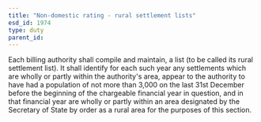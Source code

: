 ```yaml
---
title: "Non-domestic rating - rural settlement lists"
esd_id: 1974
type: duty
parent_id:  
---
```


Each billing authority shall compile and maintain, a list (to be called its rural settlement list).  It shall identify for each such year any settlements which are wholly or partly within the authority's area, appear to the authority to have had a population of not more than 3,000 on the last 31st December before the beginning of the chargeable financial year in question, and in that financial year are wholly or partly within an area designated by the Secretary of State by order as a rural area for the purposes of this section.  

